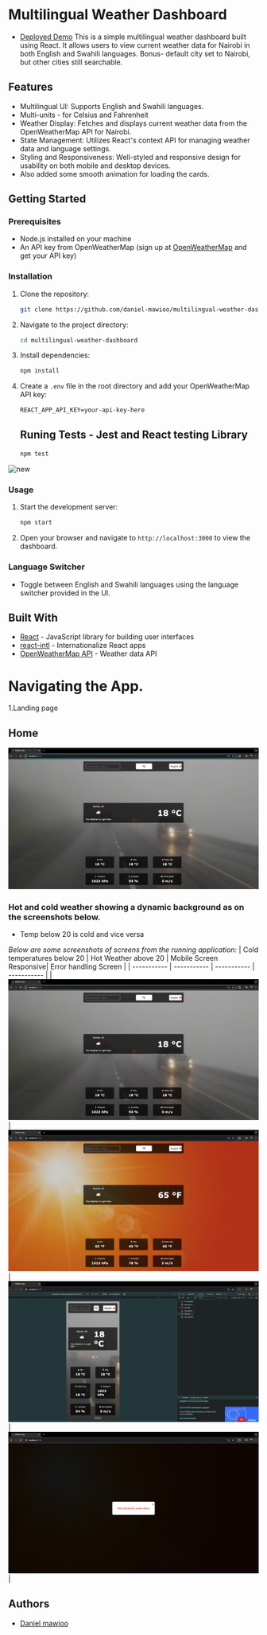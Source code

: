 
# Multilingual Weather Dashboard
- [Deployed Demo](https://multilingual-weather-dashboard.vercel.app/)
This is a simple multilingual weather dashboard built using React. It allows users to view current weather data for Nairobi in both English and Swahili languages.
Bonus- default city set to  Nairobi, but other cities still searchable.

## Features

- Multilingual UI: Supports English and Swahili languages.
- Multi-units - for Celsius and Fahrenheit
- Weather Display: Fetches and displays current weather data from the OpenWeatherMap API for Nairobi.
- State Management: Utilizes React's context API for managing weather data and language settings.
- Styling and Responsiveness: Well-styled and responsive design for usability on both mobile and desktop devices.
- Also added some smooth animation for loading the cards.

## Getting Started

### Prerequisites

- Node.js installed on your machine
- An API key from OpenWeatherMap (sign up at [OpenWeatherMap](https://openweathermap.org/) and get your API key)

### Installation

1. Clone the repository:

   ```bash
   git clone https://github.com/daniel-mawioo/multilingual-weather-dashboard.git
   ```

2. Navigate to the project directory:

   ```bash
   cd multilingual-weather-dashboard
   ```

3. Install dependencies:

   ```bash
   npm install
   ```

4. Create a `.env` file in the root directory and add your OpenWeatherMap API key:

   ```
   REACT_APP_API_KEY=your-api-key-here
   ```

   ## Runing Tests - Jest and React testing Library
    ```bash
   npm test
   ```
  ![new](./screenshots/tests.png) 

### Usage

1. Start the development server:

   ```bash
   npm start
   ```

2. Open your browser and navigate to `http://localhost:3000` to view the dashboard.

### Language Switcher

- Toggle between English and Swahili languages using the language switcher provided in the UI.

## Built With

- [React](https://reactjs.org/) - JavaScript library for building user interfaces
- [react-intl](https://github.com/formatjs/react-intl) - Internationalize React apps
- [OpenWeatherMap API](https://openweathermap.org/api) - Weather data API


# Navigating the App.
1.Landing page

## Home
![Dashboard Preview](./screenshots/main.png)

### Hot and cold weather showing a dynamic background as on the screenshots below.
- Temp below 20 is cold and vice versa

_Below are some screenshots of screens from the running application:_
| Cold temperatures below 20      |  Hot Weather above 20 | Mobile Screen Responsive| Error handling Screen |
| ----------- | ----------- | ----------- | ----------- |
| ![splash](./screenshots/main.png) | ![main](./screenshots/hotbg.png)| ![main](./screenshots/mobile.png) | ![new](./screenshots/errorhandling.png) |



## Authors

- [Daniel mawioo](https://github.com/daniel-mawioo)
